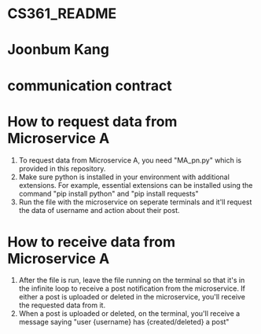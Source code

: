# CS361_README
# Joonbum Kang
# communication contract

# How to request data from Microservice A
1. To request data from Microservice A, you need "MA_pn.py" which is provided in this repository.
2. Make sure python is installed in your environment with additional extensions.
   For example, essential extensions can be installed using the command "pip install python" and "pip install requests"
3. Run the file with the microservice on seperate terminals and it'll request the data of username and action about their post.

# How to receive data from Microservice A
1. After the file is run, leave the file running on the terminal so that it's in the infinite loop to receive a post notification from the microservice.
   If either a post is uploaded or deleted in the microservice, you'll receive the requested data from it.
2. When a post is uploaded or deleted, on the terminal, you'll receive a message saying "user {username} has {created/deleted} a post"
